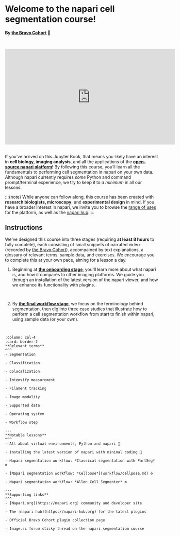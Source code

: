 # Welcome to the napari cell segmentation course!

**By [the Bravo Cohort](preface/landing.md) 🔬**

<br><center><iframe width="560" height="315" src="https://www.youtube.com/embed/VXdFOcBCto4" title="YouTube video player" frameborder="0" allow="accelerometer; autoplay; clipboard-write; encrypted-media; gyroscope; picture-in-picture" allowfullscreen></iframe></center> <br>

If you've arrived on this Jupyter Book, that means you likely have an interest in **cell biology, imaging analysis**, and all the applications of the [**open-source napari platform**](https://www.napari.org)! By following this course, you’ll learn all the fundamentals to performing cell segmentation in napari on your own data. Although napari currently requires *some* Python and command prompt/terminal experience, we try to keep it to *a minimum* in all our lessons. 

:::{note}
While anyone can follow along, this course has been created with **research biologists, microscopy**, and **experimental design** in mind. If you have a broader interest in napari, we invite you to browse the [range of uses](https://www.napari.org/gallery.html) for the platform, as well as the [napari hub](https://www.napari-hub.com).
:::

## Instructions

We've designed this course into three stages (requiring **at least 8 hours** to fully complete), each consisting of small snippets of narrated video (recorded by [the Bravo Cohort](preface/landing.md)), accompained by text explanations, a glossary of relevant terms, sample data, and exercises. We encourage you to complete this at your own pace, aiming for a lesson a day. 

1. Beginning at **[the onboarding stage](onboard/landing.md)**, you'll learn more about what napari is, and how it compares to other imaging platforms. We guide you through an installation of the latest version of the napari viewer, and how we enhance its functionality with plugins.    
  <br>

2. By **[the final workflow stage](workflow/landing.md)**, we focus on the terminology behind segmentation, then dig into three case studies that illustrate how to perform a cell segmentation workflow from start to finish within napari, using sample data (or your own). 
 
<br>


````{panels}
:column: col-4
:card: border-2
**Relevant terms**
^^^
- Segmentation  
  
- Classification  
  
- Colocalization  
  
- Intensify measurement   
  
- Filament tracking  
  
- Image modality   
  
- Supported data  
  
- Operating system  
  
- Workflow step  
  
---
**Notable lessons**
^^^
- All about virtual environments, Python and napari 🐍
  
- Installing the latest version of napari with minimal coding 💽  

- Napari segmentation workflow: *Classical segmentation with PartSeg* ⚙️
  
- [Napari segmentation workflow: *Cellpose*](workflow/cellpose.md) ⚙️
  
- Napari segmentation workflow: *Allen Cell Segmenter* ⚙️
  
---
**Supporting links**
^^^
- [Napari.org](https://napari.org) community and developer site

- The [napari hub](https://napari-hub.org) for the latest plugins

- Official Bravo Cohort plugin collection page   

- Image.sc forum sticky thread on the napari segmentation course  

````
